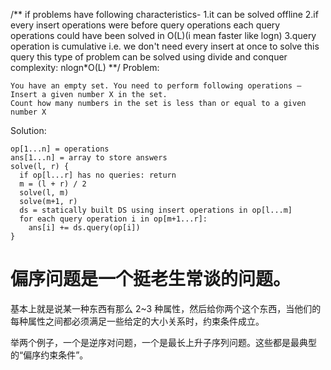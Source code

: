 /**
if problems have following characteristics-
1.it can be solved offline
2.if every insert operations were before query operations
each query operations could have been solved in O(L)(i mean faster like logn)
3.query operation is cumulative i.e. we don't need every insert at once to solve this query
this type of problem can be solved using divide and conquer
complexity: nlogn\*O(L)
**/
Problem:

    You have an empty set. You need to perform following operations –
    Insert a given number X in the set.
    Count how many numbers in the set is less than or equal to a given number X

Solution:

    op[1...n] = operations
    ans[1...n] = array to store answers
    solve(l, r) {
      if op[l...r] has no queries: return
      m = (l + r) / 2
      solve(l, m)
      solve(m+1, r)
      ds = statically built DS using insert operations in op[l...m]
      for each query operation i in op[m+1...r]:
        ans[i] += ds.query(op[i])
    }

# 偏序问题是一个挺老生常谈的问题。

基本上就是说某一种东西有那么 2~3 种属性，然后给你两个这个东西，当他们的每种属性之间都必须满足一些给定的大小关系时，约束条件成立。

举两个例子，一个是逆序对问题，一个是最长上升子序列问题。这些都是最典型的“偏序约束条件”。
